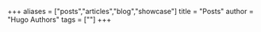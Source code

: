 +++
aliases = ["posts","articles","blog","showcase"]
title = "Posts"
author = "Hugo Authors"
tags = [""]
+++